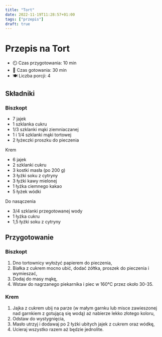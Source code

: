 ```yaml
---
title: "Tort"
date: 2022-11-19T11:28:57+01:00
tags: ["przepis"]
draft: true
---
```


# Przepis na Tort

- ⏲️  Czas przygotowania: 10 min
- 🍳 Czas gotowania: 30 min
- 🍽️ Liczba porcji: 4

## Składniki

### Biszkopt

- 7 jajek
- 1 szklanka cukru
- 1/3 szklanki mąki ziemniaczanej
- 1 i 1/4 szklanki mąki tortowej
- 2 łyżeczki proszku do pieczenia

Krem

- 6 jajek
- 2 szklanki cukru
- 3 kostki masła (po 200 g)
- 3 łyżki soku z cytryny
- 3 łyżki kawy mielonej
- 1 łyżka ciemnego kakao
- 5 łyżek wódki

Do nasączenia

- 3/4 szklanki przegotowanej wody
- 1 łyżka cukru
- 1,5 łyżki soku z cytryny

## Przygotowanie

### Biszkopt

1. Dno tortownicy wyłożyć papierem do pieczenia,
1. Białka z cukrem mocno ubić, dodać żółtka, proszek do pieczenia i wymieszać,
1. Dodaj do masy mąkę,
1. Wstaw do nagrzanego piekarnika i piec w 160°C przez około 30-35.

### Krem

1. Jajka z cukrem ubij na parze (w małym garnku lub misce zawieszonej nad garnkiem z gotującą się wodą) aż nabierze lekko złotego koloru,
1. Odstaw do wystygnięcia,
1. Masło utrzyj i dodawaj po 2 łyżki ubitych jajek z cukrem oraz wódkę,
1. Ucieraj wszystko razem aż będzie jednolite.

